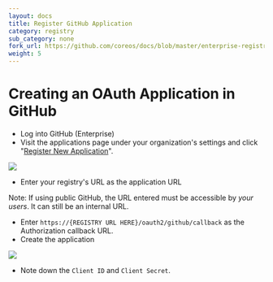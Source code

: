 ```yaml
---
layout: docs
title: Register GitHub Application
category: registry
sub_category: none
fork_url: https://github.com/coreos/docs/blob/master/enterprise-registry/github-app/index.md
weight: 5
---
```


# Creating an OAuth Application in GitHub

- Log into GitHub (Enterprise)
- Visit the applications page under your organization's settings and click "<a href="https://github.com/settings/applications/new">Register New Application</a>".

<img src="{{site.baseurl}}/docs/enterprise-registry/github-app/register-app.png" class="image-center"/>

- Enter your registry's URL as the application URL

Note: If using public GitHub, the URL entered must be accessible by *your users*. It can still be an internal URL.

- Enter `https://{REGISTRY URL HERE}/oauth2/github/callback` as the Authorization callback URL.
- Create the application

<img src="{{site.baseurl}}/docs/enterprise-registry/github-app/view-app.png" class="image-center"/>

- Note down the `Client ID` and `Client Secret`.
